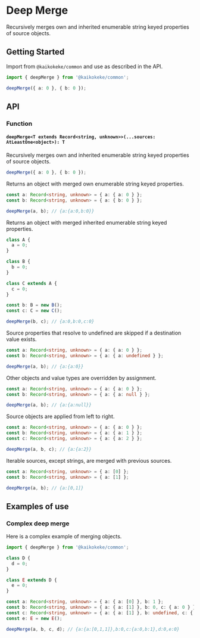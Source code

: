 # Deep Merge

Recursively merges own and inherited enumerable string keyed properties of source objects.

## Getting Started

Import from `@kaikokeke/common` and use as described in the API.

```ts
import { deepMerge } from '@kaikokeke/common';

deepMerge({ a: 0 }, { b: 0 });
```

## API

### Function

#### `deepMerge<T extends Record<string, unknown>>(...sources: AtLeastOne<object>): T`

Recursively merges own and inherited enumerable string keyed properties of source objects.

```ts
deepMerge({ a: 0 }, { b: 0 });
```

Returns an object with merged own enumerable string keyed properties.

```ts
const a: Record<string, unknown> = { a: { a: 0 } };
const b: Record<string, unknown> = { a: { b: 0 } };

deepMerge(a, b); // {a:{a:0,b:0}}
```

Returns an object with merged inherited enumerable string keyed properties.

```ts
class A {
  a = 0;
}

class B {
  b = 0;
}

class C extends A {
  c = 0;
}

const b: B = new B();
const c: C = new C();

deepMerge(b, c); // {a:0,b:0,c:0}
```

Source properties that resolve to undefined are skipped if a destination value exists.

```ts
const a: Record<string, unknown> = { a: { a: 0 } };
const b: Record<string, unknown> = { a: { a: undefined } };

deepMerge(a, b); // {a:{a:0}}
```

Other objects and value types are overridden by assignment.

```ts
const a: Record<string, unknown> = { a: { a: 0 } };
const b: Record<string, unknown> = { a: { a: null } };

deepMerge(a, b); // {a:{a:null}}
```

Source objects are applied from left to right.

```ts
const a: Record<string, unknown> = { a: { a: 0 } };
const b: Record<string, unknown> = { a: { a: 1 } };
const c: Record<string, unknown> = { a: { a: 2 } };

deepMerge(a, b, c); // {a:{a:2}}
```

Iterable sources, except strings, are merged with previous sources.

```ts
const a: Record<string, unknown> = { a: [0] };
const b: Record<string, unknown> = { a: [1] };

deepMerge(a, b); // {a:[0,1]}
```

## Examples of use

### Complex deep merge

Here is a complex example of merging objects.

```ts
import { deepMerge } from '@kaikokeke/common';

class D {
  d = 0;
}

class E extends D {
  e = 0;
}

const a: Record<string, unknown> = { a: { a: [0] }, b: 1 };
const b: Record<string, unknown> = { a: { a: [1] }, b: 0, c: { a: 0 } };
const c: Record<string, unknown> = { a: { a: [1] }, b: undefined, c: { b: 1 } };
const e: E = new E();

deepMerge(a, b, c, d); // {a:{a:[0,1,1]},b:0,c:{a:0,b:1},d:0,e:0}
```
